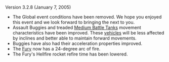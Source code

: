 Version 3.2.8 (January 7, 2005)

- The Global event conditions have been removed. We hope you enjoyed this event
  and we look forward to bringing the next to you.
- Assault Buggies and treaded
  [Medium Battle Tanks](../items/Medium_Battle_Tank.md) movement characteristics
  have been improved. These [vehicles](../vehicles/index.md) will be less
  affected by inclines and better able to maintain forward movements.
- Buggies have also had their acceleration properties improved.
- The [Fury](../vehicles/Fury.md) now has a 24-degree arc of fire.
- The Fury's Hellfire rocket refire time has been lowered.
